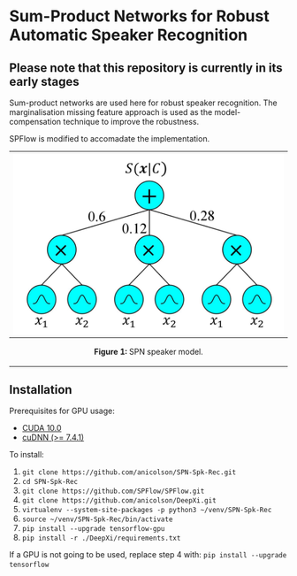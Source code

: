 <!--- 

export PATH=/usr/local/cuda-10.0/bin${PATH:+:${PATH}}
export LD_LIBRARY_PATH=/usr/local/cuda-10.0/lib64${LD_LIBRARY_PATH:+:${LD_LIBRARY_PATH}}

-->
Sum-Product Networks for Robust Automatic Speaker Recognition
====
Please note that this repository is currently in its early stages
-----

Sum-product networks are used here for robust speaker recognition. The marginalisation missing feature approach is used as the model-compensation technique to improve the robustness. 

SPFlow is modified to accomadate the implementation.


|![](./spk_model.jpg "SPN speaker model.")|
|----|
| <p align="center"> <b>Figure 1:</b> <a> SPN speaker model.</a> </p> |

Installation
-----

Prerequisites for GPU usage:

* [CUDA 10.0](https://developer.nvidia.com/cuda-10.0-download-archive)
* [cuDNN (>= 7.4.1)](https://developer.nvidia.com/cudnn)

To install:

1. `git clone https://github.com/anicolson/SPN-Spk-Rec.git`
2. `cd SPN-Spk-Rec`
3. `git clone https://github.com/SPFlow/SPFlow.git`
4. `git clone https://github.com/anicolson/DeepXi.git`
5. `virtualenv --system-site-packages -p python3 ~/venv/SPN-Spk-Rec`
6. `source ~/venv/SPN-Spk-Rec/bin/activate`
7. `pip install --upgrade tensorflow-gpu`
8. `pip install -r ./DeepXi/requirements.txt`

If a GPU is not going to be used, replace step 4 with: `pip install --upgrade tensorflow`

